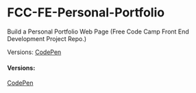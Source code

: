 # FCC-FE-Personal-Portfolio
Build a Personal Portfolio Web Page (Free Code Camp Front End Development Project Repo.)

Versions:
<a href="https://codepen.io/profoundcoder/details/XdBZmw/">CodePen</a>

#### Versions: 
<a href="https://codepen.io/profoundcoder/details/XdBZmw/">CodePen</a>
